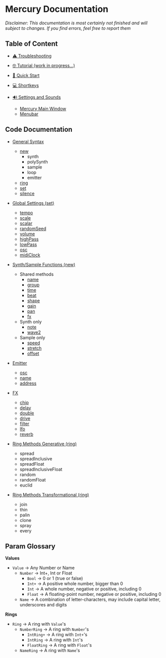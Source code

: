# Mercury Documentation

*Disclaimer: This documentation is most certainly not finished and will subject to changes. If you find errors, feel free to report them*

## Table of Content


- [⚠ Troubleshooting](./08-troubleshooting.md)

- [🤓 Tutorial (work in progress...)](./tutorial.md)

- [🏃 Quick Start](./quick-start.md)

- [💻 Shortkeys](./06-shortkeys.md)

- [🔊 Settings and Sounds](./07-environment.md)
	- [Mercury Main Window](./07-environment.md#mercury-main-window)
	- [Menubar](./07-environment.md#menubar)
## Code Documentation

- [General Syntax](./00-general.md)
	- [new](./00-general.md#new)
		- synth
		- polySynth
		- sample
		- loop
		- emitter
	- [ring](./00-general.md#ring)
	- [set](./00-general.md#set)
	- [silence](./00-general.md#silence)

- [Global Settings (set)](./01-global.md)
	- [tempo](./01-global.md#tempo)
	- [scale](./01-global.md#scale)
	- [scalar](./01-global.md#scalar)
	- [randomSeed](./01-global.md#randomseed)
	- [volume](./01-global.md#volume)
	- [highPass](./01-global.md#highpass) 
	- [lowPass](./01-global.md#lowpass)
	- [osc](./01-global.md#osc)
	- [midiClock](./01-global.md#midiclock)

- [Synth/Sample Functions (new)](./02-instrument.md)
	- Shared methods
		- [name](./02-instrument.md#name)
		- [group](./02-instrument.md#group)
		- [time](./02-instrument.md#time)
		- [beat](./02-instrument.md#beat)
		- [shape](./02-instrument.md#shape)
		- [gain](./02-instrument.md#gain)
		- [pan](./02-instrument.md#pan)
		- [fx](./02-instrument.md#fx)
	- Synth only
		- [note](./02-instrument.md#note)
		- [wave2](./02-instrument.md#wave2)
	- Sample only
		- [speed](./02-instrument.md#speed)
		- [stretch](./02-instrument.md#stretch)
		- [offset](./02-instrument.md#offset)

- [Emitter](./03-emitter.md)
	- [osc](./03-emitter.md#osc)
	- [name](./03-emitter.md#name)
	- [address](./03-emitter.md#address)

- [FX](./04-fx.md)
	- [chip](./04-fx.md#chip)
	- [delay](./04-fx.md#delay)
	- [double](./04-fx.md#double)
	- [drive](./04-fx.md#drive)
	- [filter](./04-fx.md#filter)
	- [lfo](./04-fx.md#lfo)
	- [reverb](./04-fx.md#reverb)

- [Ring Methods Generative (ring)](./05-ring.md)
	- spread
	- spreadInclusive 
	- spreadFloat
	- spreadInclusiveFloat
	- random 
	- randomFloat
	- euclid

- [Ring Methods Transformational (ring)](./05-ring.md)
	- join
	- thin
	- palin
	- clone
	- spray
	- every

## Param Glossary

**Values**

- `Value` -> Any Number or Name
	- `Number` -> Int+, Int or Float
		- `Bool` -> 0 or 1 (true or false)
		- `Int+` -> A positive whole number, bigger than 0
		- `Int` -> A whole number, negative or positive, including 0
		- `Float` -> A floating-point number, negative or positive, including 0
	- `Name` -> A combination of letter-characters, may include capital letter, underscores and digits

**Rings**

- `Ring` -> A ring with `Value`'s
	- `NumberRing` -> A ring with `Number`'s
		- `IntRing+` -> A ring with `Int+`'s
		- `IntRing` -> A ring with `Int`'s
		- `FloatRing` -> A ring with `Float`'s
	- `NameRing` -> A ring with `Name`'s